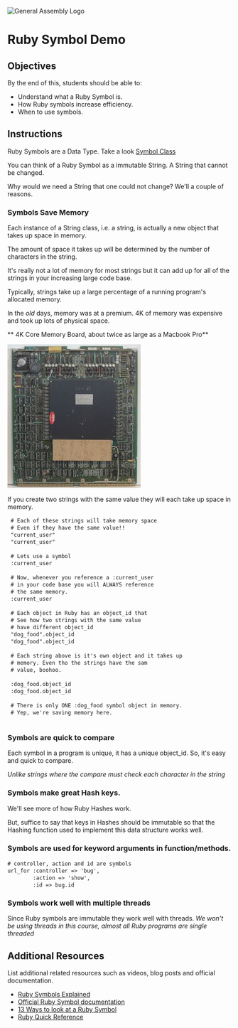 ![General Assembly Logo](http://i.imgur.com/ke8USTq.png)

# Ruby Symbol Demo

## Objectives

By the end of this, students should be able to:

- Understand what a Ruby Symbol is.
- How Ruby symbols increase efficiency.
- When to use symbols.

## Instructions

Ruby Symbols are a Data Type. Take a look [Symbol Class](http://ruby-doc.org/core-2.2.0/Symbol.html)

You can think of a Ruby Symbol as a immutable String. A String that cannot be changed.

Why would we need a String that one could not change? We'll a couple of reasons. 

### Symbols Save Memory

Each instance of a String class, i.e. a string, is actually a new object that takes up space in memory. 

The amount of space it takes up will be determined by the number of characters in the string. 

It's really not a lot of memory for most strings but it can add up for all of the strings in your increasing large code base. 

Typically, strings take up a large percentage of a running program's allocated memory.

In the *old* days, memory was at a premium. 4K of memory was expensive and took up lots of physical space. 

** 4K Core Memory Board, about twice as large as a Macbook Pro**

![Core Memory](core_memory.jpg)

If you create two strings with the same value they will each take up space in memory. 

```
 # Each of these strings will take memory space
 # Even if they have the same value!!
 "current_user"
 "current_user"

 # Lets use a symbol 
 :current_user
 
 # Now, whenever you reference a :current_user
 # in your code base you will ALWAYS reference
 # the same memory.
 :current_user
 
 # Each object in Ruby has an object_id that
 # See how two strings with the same value 
 # have different object_id
 "dog_food".object_id
 "dog_food".object_id
 
 # Each string above is it's own object and it takes up
 # memory. Even tho the strings have the sam
 # value, boohoo.
 
 :dog_food.object_id
 :dog_food.object_id
 
 # There is only ONE :dog_food symbol object in memory.
 # Yep, we're saving memory here.
 
```

### Symbols are quick to compare

Each symbol in a program is unique, it has a unique object_id. So, it's easy and quick to compare. 

*Unlike strings where the compare must check each character in the string*


### Symbols make great Hash keys.

We'll see more of how Ruby Hashes work. 

But, suffice to say that keys in Hashes should be immutable so that the Hashing function used to implement this data structure works well.

### Symbols are used for keyword arguments in function/methods.

```
# controller, action and id are symbols
url_for :controller => 'bug',
        :action => 'show',
        :id => bug.id
```
### Symbols work well with multiple threads

Since Ruby symbols are immutable they work well with threads. *We won't be using threads in this course, almost all Ruby programs are single threaded*

## Additional Resources

List additional related resources such as videos, blog posts and official documentation.

- [Ruby Symbols Explained](https://www.youtube.com/watch?v=mBXGBbEbXZY)
- [Official Ruby Symbol documentation](http://ruby-doc.org/core-2.2.0/Symbol.html)
- [13 Ways to look at a Ruby Symbol](http://www.randomhacks.net/2007/01/20/13-ways-of-looking-at-a-ruby-symbol/)
- [Ruby Quick Reference](http://www.zenspider.com/Languages/Ruby/QuickRef.html#symbols)
